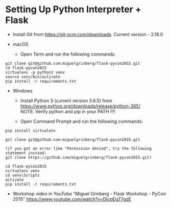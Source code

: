 # Setting Up Python Interpreter + Flask

* Install Git from https://git-scm.com/downloads. Current version - 2.18.0

* macOS

  * Open Term and run the following commands:
```
git clone git@github.com:miguelgrinberg/flask-pycon2015.git
cd flask-pycon2015
virtualenv -p python3 venv
source venv/bin/activate
pip install -r requirements.txt
```

* Windows

  * Install Python 3 (current version 3.6.5) from https://www.python.org/downloads/release/python-365/
  </br>NOTE: Verify python and pip in your PATH !!!!

  * Open Command Prompt and run the following commands:
```
pip install virtualenv

git clone git@github.com:miguelgrinberg/flask-pycon2015.git

(if you got an error like "Permission denied", try the following statement instead:
git clone https://github.com/miguelgrinberg/flask-pycon2015.git)

cd flask-pycon2015
virtualenv venv
cd venv\Scripts
activate
pip install -r requirements.txt
```

* Workshop video in YouTube "Miguel Grinberg - Flask Workshop - PyCon 2015" https://www.youtube.com/watch?v=DIcpEg77gdE

